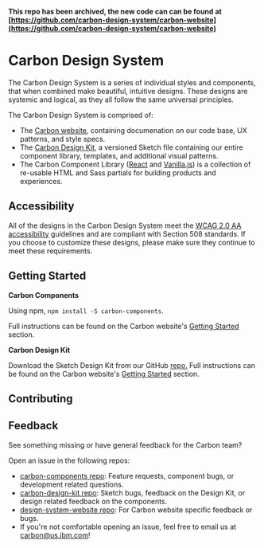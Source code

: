 **This repo has been archived, the new code can can be found at [https://github.com/carbon-design-system/carbon-website](https://github.com/carbon-design-system/carbon-website)**


# Carbon Design System
The Carbon Design System is a series of individual styles and components, that when combined make beautiful, intuitive designs. These designs are systemic and logical, as they all follow the same universal principles.

The Carbon Design System is comprised of:

* The [Carbon website](http://carbondesignsystem.com), containing documenation on our code base, UX patterns, and style specs.
* The [Carbon Design Kit](https://github.com/ibm/carbon-design-kit), a versioned Sketch file containing our entire component library, templates, and additional visual patterns. 
* The Carbon Component Library ([React](https://github.com/ibm/carbon-components-react) and [Vanilla.js](https://github.com/ibm/carbon-components)) is a collection of re-usable HTML and Sass partials for building products and experiences.


## Accessibility
All of the designs in the Carbon Design System meet the [WCAG 2.0 AA accessibility](https://www.section508.gov/) guidelines and are compliant with Section 508 standards. If you choose to customize these designs, please make sure they continue to meet these requirements.


## Getting Started
**Carbon Components**

Using npm, `npm install -S carbon-components`. 

Full instructions can be found on the Carbon website's [Getting Started](http://www.carbondesignsystem.com/getting-started/developers) section. 


**Carbon Design Kit**

Download the Sketch Design Kit from our GitHub [repo.](https://github.com/ibm/carbon-design-kit)
Full instructions can be found on the Carbon website's [Getting Started](http://www.carbondesignsystem.com/getting-started/designers) section. 

## Contributing 


## Feedback
See something missing or have general feedback for the Carbon team? 

Open an issue in the following repos:

* [carbon-components repo](https://github.com/ibm/carbon-components): Feature requests, component bugs, or development related questions. 
* [carbon-design-kit repo](https://github.com/ibm/carbon-design-kit): Sketch bugs, feedback on the Design Kit, or design related feedback on the components. 
* [design-system-website repo](https://github.com/ibm/design-system-website): For Carbon website specific feedback or bugs. 
* If you're not comfortable opening an issue, feel free to email us at carbon@us.ibm.com!
